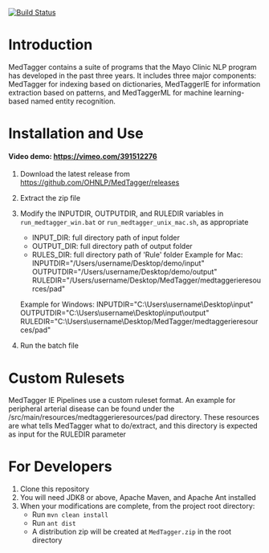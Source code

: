 [![Build Status](https://travis-ci.com/OHNLP/MedTagger.svg?branch=master)](https://travis-ci.com/OHNLP/MedTagger)

# Introduction

MedTagger contains a suite of programs that the Mayo Clinic NLP program has developed in the past three years.
It includes three major components: MedTagger for indexing based on dictionaries, MedTaggerIE for
information extraction based on patterns, and MedTaggerML for machine learning-based named entity recognition.

# Installation and Use
#### Video demo: https://vimeo.com/391512276
1. Download the latest release from https://github.com/OHNLP/MedTagger/releases
2. Extract the zip file
3. Modify the INPUTDIR, OUTPUTDIR, and RULEDIR variables in `run_medtagger_win.bat` or `run_medtagger_unix_mac.sh`, as appropriate
    - INPUT_DIR: full directory path of input folder 
    - OUTPUT_DIR: full directory path of output folder
    - RULES_DIR: full directory path of 'Rule' folder
    Example for Mac:
    INPUTDIR="/Users/username/Desktop/demo/input"
    OUTPUTDIR="/Users/username/Desktop/demo/output"
    RULEDIR="/Users/username/Desktop/MedTagger/medtaggerieresources/pad"

    Example for Windows:
    INPUTDIR="C:\Users\username\Desktop\input"
    OUTPUTDIR="C:\Users\username\Desktop\input\output"
    RULEDIR="C:\Users\username\Desktop/MedTagger/medtaggerieresources/pad"
4. Run the batch file


# Custom Rulesets
MedTagger IE Pipelines use a custom ruleset format. An example for peripheral arterial disease
can be found under the /src/main/resources/medtaggerieresources/pad directory. These resources are what tells MedTagger
what to do/extract, and this directory is expected as input for the RULEDIR parameter 

# For Developers
1. Clone this repository
2. You will need JDK8 or above, Apache Maven, and Apache Ant installed
3. When your modifications are complete, from the project root directory:
    - Run `mvn clean install`
    - Run `ant dist`
    - A distribution zip will be created at `MedTagger.zip` in the root directory
